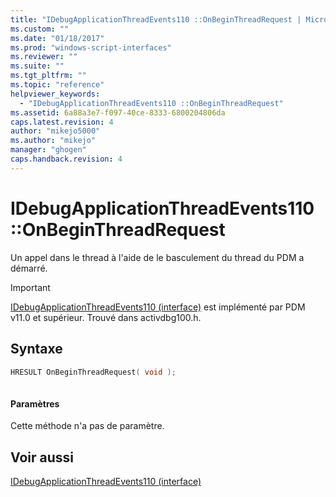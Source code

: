 ```yaml
---
title: "IDebugApplicationThreadEvents110 ::OnBeginThreadRequest | Microsoft Docs"
ms.custom: ""
ms.date: "01/18/2017"
ms.prod: "windows-script-interfaces"
ms.reviewer: ""
ms.suite: ""
ms.tgt_pltfrm: ""
ms.topic: "reference"
helpviewer_keywords: 
  - "IDebugApplicationThreadEvents110 ::OnBeginThreadRequest"
ms.assetid: 6a88a3e7-f097-40ce-8333-6800204806da
caps.latest.revision: 4
author: "mikejo5000"
ms.author: "mikejo"
manager: "ghogen"
caps.handback.revision: 4
---
```

# IDebugApplicationThreadEvents110 ::OnBeginThreadRequest
Un appel dans le thread à l'aide de le basculement du thread du PDM a démarré.  
  
> [!IMPORTANT]
>  [IDebugApplicationThreadEvents110 \(interface\)](../../winscript/reference/idebugapplicationthreadevents110-interface.md) est implémenté par PDM v11.0 et supérieur.  Trouvé dans activdbg100.h.  
  
## Syntaxe  
  
```cpp  
HRESULT OnBeginThreadRequest( void );  
  
```  
  
#### Paramètres  
 Cette méthode n'a pas de paramètre.  
  
## Voir aussi  
 [IDebugApplicationThreadEvents110 \(interface\)](../../winscript/reference/idebugapplicationthreadevents110-interface.md)